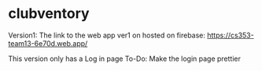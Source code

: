 # clubventory

Version1: 
The link to the web app ver1 on hosted on firebase: 
https://cs353-team13-6e70d.web.app/

This version only has a Log in page
To-Do: Make the login page prettier 

